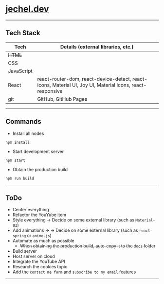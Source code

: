 # [jechel.dev](https://jechel.dev/)

***

## Tech Stack 
|  Tech      | Details (external libraries, etc.)                                                                        |
| ---------- | --------------------------------------------------------------------------------------------------------- |
| ~~HTML~~   |                                                                                                           |
| CSS        |                                                                                                           |
| JavaScript |                                                                                                           |
| React      | react-router-dom, react-device-detect, react-icons, Material UI, Joy UI, Material Icons, react-responsive |
| git        | GitHub, GitHub Pages                                                                                      |

***

## Commands
- Install all nodes
```console
npm install
```
- Start development server
```console
npm start
```
- Obtain the production build
```console
npm run build
```

***

## ToDo
- Center everything
- Refactor the YouYube item
- Style everything -> Decide on some external library (such as ```Material-UI```)
- Add animations -> -> Decide on some external library (such as ```react-spring``` or ```anime.js```)
- Automate as much as possible
    - ~~When obtaining the production build, auto-copy it to the ```docs``` folder~~
- Build server
- Host server on cloud
- Integrate the YouTube API
- Research the cookies topic
- Add the ```contact me form``` and ```subscribe to my email``` features

***